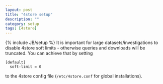 ```yaml
---
layout: post
title: "4store setup"
description: ""
category: setup
tags: [4store]
---
```

{% include JB/setup %}
It is important for large datasets/investigations to disable 4store soft limits - otherwise queries and downloads will be truncated. You can achieve that by setting

    [default]
      soft-limit = 0

to the 4store config file (`/etc/4store.conf` for global installations).
